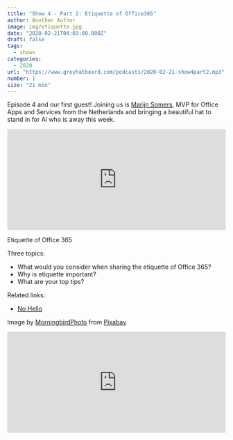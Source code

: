 ```yaml
---
title: "Show 4 - Part 2: Etiquette of Office365"
author: Another Author
image: img/etiquette.jpg
date: "2020-02-21T04:03:00.000Z"
draft: false
tags: 
  - shows
categories:
  - 2020
url: "https://www.greyhatbeard.com/podcasts/2020-02-21-show4part2.mp3"
number: 1
size: "21 min"
---
```


Episode 4 and our first guest! Joining us is [Marijn Somers](http://www.balestra.be/), MVP for Office Apps and Services from the Netherlands and bringing a beautiful hat to stand in for Al who is away this week.

<iframe src="https://open.spotify.com/embed-podcast/episode/4IYe2OsOjv911z3nlFt7GU" width="100%" height="232" frameborder="0" allowtransparency="true" allow="encrypted-media"></iframe>


Etiquette of Office 365

Three topics:
- What would you consider when sharing the etiquette of Office 365?
- Why is etiquette important?
- What are your top tips?

Related links:
- [No Hello](https://github.com/sbmueller/nohello/blob/master/index.md#please-dont-say-just-hello-in-chat)

Image by [MorningbirdPhoto](https://pixabay.com/users/MorningbirdPhoto-129488) from [Pixabay](https://pixabay.com)

<iframe src="https://open.spotify.com/embed-podcast/episode/4IYe2OsOjv911z3nlFt7GU" width="100%" height="232" frameborder="0" allowtransparency="true" allow="encrypted-media"></iframe>
